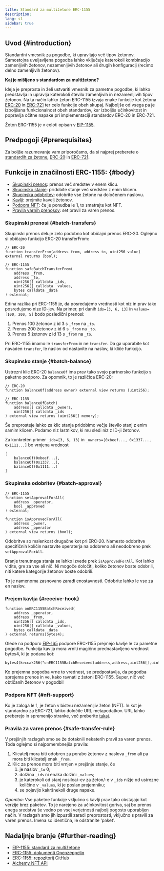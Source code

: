 ```yaml
---
title: Standard za multižetone ERC-1155
description:
lang: sl
sidebar: true
---
```


## Uvod {#introduction}

Standardni vmesnik za pogodbe, ki upravljajo več tipov žetonov. Samostojna uveljavljena pogodba lahko vključuje katerokoli kombinacijo zamenljivih žetonov, nezamenljivih žetonov ali drugih konfiguracij (recimo delno zamenljivih žetonov).

**Kaj je mišljeno s standardom za multižetone?**

Ideja je preprosta in želi ustvariti vmesnik za pametne pogodbe, ki lahko predstavlja in upravlja katerokoli število zamenljivih in nezamenljivih tipov žetonov. Na ta način lahko žeton ERC-1155 izvaja enake funkcije kot žetona [ERC-20](/developers/docs/standards/tokens/erc-20/) in [ERC-721](/developers/docs/standards/tokens/erc-721/) ter celo funkcije obeh skupaj. Najboljše od vsega pa je izboljšana funkcionalnost obeh standardov, kar izboljša učinkovitost in popravlja očitne napake pri implementaciji standardov ERC-20 in ERC-721.

Žeton ERC-1155 je v celoti opisan v [EIP-1155](https://eips.ethereum.org/EIPS/eip-1155).

## Predpogoji {#prerequisites}

Za boljše razumevanje vam priporočamo, da si najprej preberete o [standardih za žetone](/developers/docs/standards/tokens/), [ERC-20](/developers/docs/standards/tokens/erc-20/) in [ERC-721](/developers/docs/standards/tokens/erc-721/).

## Funkcije in značilnosti ERC-1155: {#body}

- [Skupinski prenos](#batch_transfers): prenos več sredstev v enem klicu.
- [Skupinsko stanje](#batch_balance): pridobite stanje več sredstev z enim klicem.
- [Skupinska odobritev](#batch_approval): odobrite vse žetone na določenem naslovu.
- [Kavlji](#recieve_hook): prejmite kavelj žetonov.
- [Podpora NFT](#nft_support): če je ponudba le 1, to smatrajte kot NFT.
- [Pravila varnih prenosov](#safe_transfer_rule): set pravil za varen prenos.

### Skupinski prenosi {#batch-transfers}

Skupinski prenos deluje zelo podobno kot običajni prenos ERC-20. Oglejmo si običajno funkcijo ERC-20 transferFrom:

```solidity
// ERC-20
function transferFrom(address from, address to, uint256 value) external returns (bool);

// ERC-1155
function safeBatchTransferFrom(
    address _from,
    address _to,
    uint256[] calldata _ids,
    uint256[] calldata _values,
    bytes calldata _data
) external;
```

Edina razlika pri ERC-1155 je, da posredujemo vrednosti kot niz in prav tako posredujemo nize ID-jev. Na primer, pri danih `ids=[3, 6, 13]` in `values=[100, 200, 5]` bodo posledični prenosi:

1. Prenos 100 žetonov z id 3 s `_from` na `_to`.
2. Prenos 200 žetonov z id 6 s `_from` na `_to`.
3. Prenos 5 žetonov z id 13 s `_from` na `_to`.

Pri ERC-1155 imamo le `transferFrom` in ne `transfer`. Da ga uporabite kot navaden `transfer`, le naslov od nastavite na naslov, ki kliče funkcijo.

### Skupinsko stanje {#batch-balance}

Ustrezni klic ERC-20 `balanceOf` ima prav tako svojo partnersko funkcijo s paketno podporo. Za opomnik, to je različica ERC-20:

```solidity
// ERC-20
function balanceOf(address owner) external view returns (uint256);

// ERC-1155
function balanceOfBatch(
    address[] calldata _owners,
    uint256[] calldata _ids
) external view returns (uint256[] memory);
```

Še preprosteje lahko za klic stanja pridobimo večje število stanj z enim samim klicem. Podamo niz lastnikov, ki mu sledi niz z ID-ji žetonov.

Za konkreten primer `_ids=[3, 6, 13]` in `_owners=[0xbeef..., 0x1337..., 0x1111...]` bo vrnjena vrednost

```solidity
[
    balanceOf(0xbeef...),
    balanceOf(0x1337...),
    balanceOf(0x1111...)
]
```

### Skupinska odobritev {#batch-approval}

```solidity
// ERC-1155
function setApprovalForAll(
    address _operator,
    bool _approved
) external;

function isApprovedForAll(
    address _owner,
    address _operator
) external view returns (bool);
```

Odobritve so malenkost drugačne kot pri ERC-20. Namesto odobritve specifičnih količin nastavite operaterja na odobreno ali neodobreno prek `setApprovalForAll`.

Branje trenutnega stanja se lahko izvede prek `isApprovedForAll`. Kot lahko vidite, gre za vse ali nič. Ni mogoče določiti, koliko žetonov boste odobrili, niti katere kategorije žetonov boste odobrili.

To je namenoma zasnovano zaradi enostavnosti. Odobrite lahko le vse za en naslov.

### Prejem kavlja {#receive-hook}

```solidity
function onERC1155BatchReceived(
    address _operator,
    address _from,
    uint256[] calldata _ids,
    uint256[] calldata _values,
    bytes calldata _data
) external returns(bytes4);
```

Glede na podporo [EIP-165](https://eips.ethereum.org/EIPS/eip-165) podpore ERC-1155 prejmejo kavlje le za pametne pogodbe. Funkcija kavlja mora vrniti magično prednastavljeno vrednost bytes4, ki je podana kot:

```solidity
bytes4(keccak256("onERC1155BatchReceived(address,address,uint256[],uint256[],bytes)"))
```

Ko prejemna pogodba vrne to vrednost, se predpostavlja, da pogodba sprejema prenos in ve, kako ravnati z žetoni ERC-1155. Super, nič več obtičanih žetonov v pogodbi!

### Podpora NFT {#nft-support}

Ko je zaloga le 1, je žeton v bistvu nezamenljiv žeton (NFT). In kot je standardno za ERC-721, lahko določite URL metapodatkov. URL lahko preberejo in spremenijo stranke, več preberite [tukaj](https://eips.ethereum.org/EIPS/eip-1155#metadata).

### Pravila za varen prenos {#safe-transfer-rule}

V prejšnjih razlagah smo se že dotaknili nekaterih pravil za varen prenos. Toda oglejmo si najpomembnejša pravila:

1. Klicatelj mora biti odobren za porabo žetonov z naslova `_from` ali pa mora biti klicatelj enak `_from`.
2. Klic za prenos mora biti vrnjen v prejšnje stanje, če
   1. je naslov `_to` 0;
   2. dolžina `_ids` ni enaka dolžini `_values`;
   3. je katerokoli od stanj nosilca/-ev za žeton/-e v `_ids` nižje od ustrezne količine v `_values`, ki je poslan prejemniku;
   4. se pojavijo kakršnekoli druge napake.

_Opomba_: Vse paketne funkcije vključno s kavlji prav tako obstajajo kot verzije brez paketov. To je narejeno za učinkovitost goriva, saj bo prenos enega sredstva še vedno po vsej verjetnosti najbolj pogosto uporabljen način. V razlagah smo jih izpustili zaradi preprostosti, vključno s pravili za varen prenos. Imena so identična, le odstranite 'paket'.

## Nadaljnje branje {#further-reading}

- [EIP-1155: standard za multižetone ](https://eips.ethereum.org/EIPS/eip-1155)
- [ERC-1155: dokumenti Openzeppelin](https://docs.openzeppelin.com/contracts/3.x/erc1155)
- [ERC-1155: repozitorij GitHub](https://github.com/enjin/erc-1155)
- [Alchemy NFT API](https://docs.alchemy.com/alchemy/enhanced-apis/nft-api)
